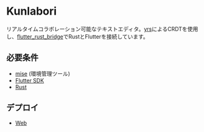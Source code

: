 # Kunlabori

リアルタイムコラボレーション可能なテキストエディタ。[yrs](https://github.com/y-crdt/y-crdt)によるCRDTを使用し、[flutter_rust_bridge](https://github.com/fzyzcjy/flutter_rust_bridge)でRustとFlutterを接続しています。

## 必要条件

- [mise](https://mise.jdx.dev/) (環境管理ツール)
- [Flutter SDK](https://flutter.dev/)
- [Rust](https://www.rust-lang.org/)

## デプロイ

- [Web](https://kunlabori-b0e32.web.app/)
